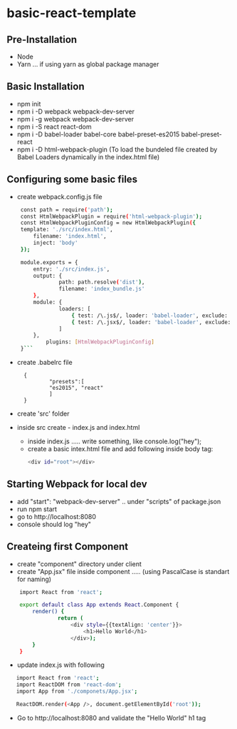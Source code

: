 # basic-react-template


## Pre-Installation

 - Node
 - Yarn ... if using yarn as global package manager

## Basic Installation

 - npm init
 - npm i -D webpack webpack-dev-server
 - npm i -g webpack webpack-dev-server
 - npm i -S react react-dom
 - npm i -D babel-loader babel-core babel-preset-es2015 babel-preset-react
 - npm i -D html-webpack-plugin (To load the bundeled file created by Babel Loaders
				 dynamically in the index.html file)

## Configuring some basic files

 - create webpack.config.js file
   ```bash
	const path = require('path');
	const HtmlWebpackPlugin = require('html-webpack-plugin');
	const HtmlWebpackPluginConfig = new HtmlWebpackPlugin({
	template: './src/index.html',
    	filename: 'index.html',
    	inject: 'body'
	});

	module.exports = {
  		entry: './src/index.js',
  		output: {
    			path: path.resolve('dist'),
    			filename: 'index_bundle.js'
  		},
  		module: {
    			loaders: [
      				{ test: /\.js$/, loader: 'babel-loader', exclude: /node_modules/ },
      				{ test: /\.jsx$/, loader: 'babel-loader', exclude: /node_modules/ }
    			]
  		},
    		plugins: [HtmlWebpackPluginConfig]
	}```

- create .babelrc file

		{
    			"presets":[
      			"es2015", "react"
    			]
		}

- create 'src' folder
- inside src create - index.js and index.html
	- inside index.js ..... write something, like console.log("hey");
	- create a basic intex.html file and add following inside body tag:
		```bash 
		<div id="root"></div>
		```
## Starting Webpack for local dev

- add "start": "webpack-dev-server" .. under "scripts" of package.json
- run npm start
- go to http://localhost:8080
- console should log "hey"


## Createing first Component

- create "component" directory under client
- create "App.jsx" file inside component ..... (using PascalCase is standart for naming)
```bash
	import React from 'react';

	export default class App extends React.Component {
  		render() {
    			return (
     				<div style={{textAlign: 'center'}}>
        				<h1>Hello World</h1>
      				</div>);
  		}
	}
```
- update index.js with following
 ```bash
	import React from 'react';
	import ReactDOM from 'react-dom';
	import App from './componets/App.jsx';

	ReactDOM.render(<App />, document.getElementById('root'));
```
- Go to http://localhost:8080 and validate the "Hello World" h1 tag
